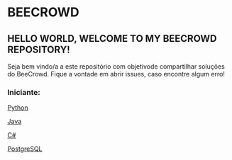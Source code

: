 # BEECROWD
## HELLO WORLD, WELCOME TO MY BEECROWD REPOSITORY!

Seja bem vindo/a a este repositório com objetivode compartilhar soluções do BeeCrowd. Fique a vontade em abrir issues, caso encontre algum erro!

### Iniciante:
[Python](/iniciante/python)

[Java](/iniciante/java)

[C#](/iniciante/csharp)

[PostgreSQL](/iniciante/postgresql)
